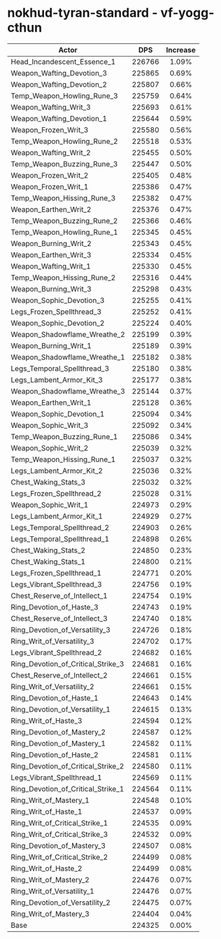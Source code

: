 # nokhud-tyran-standard - vf-yogg-cthun
| Actor | DPS | Increase |
|---|:---:|:---:|
|Head_Incandescent_Essence_1|226766|1.09%|
|Weapon_Wafting_Devotion_3|225865|0.69%|
|Weapon_Wafting_Devotion_2|225807|0.66%|
|Temp_Weapon_Howling_Rune_3|225759|0.64%|
|Weapon_Wafting_Writ_3|225693|0.61%|
|Weapon_Wafting_Devotion_1|225644|0.59%|
|Weapon_Frozen_Writ_3|225580|0.56%|
|Temp_Weapon_Howling_Rune_2|225518|0.53%|
|Weapon_Wafting_Writ_2|225455|0.50%|
|Temp_Weapon_Buzzing_Rune_3|225447|0.50%|
|Weapon_Frozen_Writ_2|225405|0.48%|
|Weapon_Frozen_Writ_1|225386|0.47%|
|Temp_Weapon_Hissing_Rune_3|225382|0.47%|
|Weapon_Earthen_Writ_2|225376|0.47%|
|Temp_Weapon_Buzzing_Rune_2|225366|0.46%|
|Temp_Weapon_Howling_Rune_1|225345|0.45%|
|Weapon_Burning_Writ_2|225343|0.45%|
|Weapon_Earthen_Writ_3|225334|0.45%|
|Weapon_Wafting_Writ_1|225330|0.45%|
|Temp_Weapon_Hissing_Rune_2|225316|0.44%|
|Weapon_Burning_Writ_3|225298|0.43%|
|Weapon_Sophic_Devotion_3|225255|0.41%|
|Legs_Frozen_Spellthread_3|225252|0.41%|
|Weapon_Sophic_Devotion_2|225224|0.40%|
|Weapon_Shadowflame_Wreathe_2|225199|0.39%|
|Weapon_Burning_Writ_1|225189|0.39%|
|Weapon_Shadowflame_Wreathe_1|225182|0.38%|
|Legs_Temporal_Spellthread_3|225180|0.38%|
|Legs_Lambent_Armor_Kit_3|225177|0.38%|
|Weapon_Shadowflame_Wreathe_3|225144|0.37%|
|Weapon_Earthen_Writ_1|225128|0.36%|
|Weapon_Sophic_Devotion_1|225094|0.34%|
|Weapon_Sophic_Writ_3|225092|0.34%|
|Temp_Weapon_Buzzing_Rune_1|225086|0.34%|
|Weapon_Sophic_Writ_2|225039|0.32%|
|Temp_Weapon_Hissing_Rune_1|225037|0.32%|
|Legs_Lambent_Armor_Kit_2|225036|0.32%|
|Chest_Waking_Stats_3|225032|0.32%|
|Legs_Frozen_Spellthread_2|225028|0.31%|
|Weapon_Sophic_Writ_1|224973|0.29%|
|Legs_Lambent_Armor_Kit_1|224929|0.27%|
|Legs_Temporal_Spellthread_2|224903|0.26%|
|Legs_Temporal_Spellthread_1|224898|0.26%|
|Chest_Waking_Stats_2|224850|0.23%|
|Chest_Waking_Stats_1|224800|0.21%|
|Legs_Frozen_Spellthread_1|224771|0.20%|
|Legs_Vibrant_Spellthread_3|224756|0.19%|
|Chest_Reserve_of_Intellect_1|224754|0.19%|
|Ring_Devotion_of_Haste_3|224743|0.19%|
|Chest_Reserve_of_Intellect_3|224740|0.18%|
|Ring_Devotion_of_Versatility_3|224726|0.18%|
|Ring_Writ_of_Versatility_3|224702|0.17%|
|Legs_Vibrant_Spellthread_2|224682|0.16%|
|Ring_Devotion_of_Critical_Strike_3|224681|0.16%|
|Chest_Reserve_of_Intellect_2|224661|0.15%|
|Ring_Writ_of_Versatility_2|224661|0.15%|
|Ring_Devotion_of_Haste_1|224643|0.14%|
|Ring_Devotion_of_Versatility_1|224615|0.13%|
|Ring_Writ_of_Haste_3|224594|0.12%|
|Ring_Devotion_of_Mastery_2|224587|0.12%|
|Ring_Devotion_of_Mastery_1|224582|0.11%|
|Ring_Devotion_of_Haste_2|224581|0.11%|
|Ring_Devotion_of_Critical_Strike_2|224580|0.11%|
|Legs_Vibrant_Spellthread_1|224569|0.11%|
|Ring_Devotion_of_Critical_Strike_1|224564|0.11%|
|Ring_Writ_of_Mastery_1|224548|0.10%|
|Ring_Writ_of_Haste_1|224537|0.09%|
|Ring_Writ_of_Critical_Strike_1|224535|0.09%|
|Ring_Writ_of_Critical_Strike_3|224532|0.09%|
|Ring_Devotion_of_Mastery_3|224507|0.08%|
|Ring_Writ_of_Critical_Strike_2|224499|0.08%|
|Ring_Writ_of_Haste_2|224499|0.08%|
|Ring_Writ_of_Mastery_2|224476|0.07%|
|Ring_Writ_of_Versatility_1|224476|0.07%|
|Ring_Devotion_of_Versatility_2|224475|0.07%|
|Ring_Writ_of_Mastery_3|224404|0.04%|
|Base|224325|0.00%|
